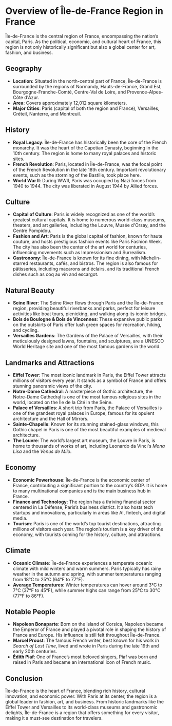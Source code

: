 # Overview of Île-de-France Region in France

Île-de-France is the central region of France, encompassing the nation’s capital, Paris. As the political, economic, and cultural heart of France, this region is not only historically significant but also a global center for art, fashion, and business.

## Geography
- **Location**: Situated in the north-central part of France, Île-de-France is surrounded by the regions of Normandy, Hauts-de-France, Grand Est, Bourgogne-Franche-Comté, Centre-Val de Loire, and Provence-Alpes-Côte d'Azur.
- **Area**: Covers approximately 12,012 square kilometers.
- **Major Cities**: Paris (capital of both the region and France), Versailles, Créteil, Nanterre, and Montreuil.

## History
- **Royal Legacy**: Île-de-France has historically been the core of the French monarchy. It was the heart of the Capetian Dynasty, beginning in the 10th century. The region is home to many royal palaces and historic sites.
- **French Revolution**: Paris, located in Île-de-France, was the focal point of the French Revolution in the late 18th century. Important revolutionary events, such as the storming of the Bastille, took place here.
- **World War II**: During WWII, Paris was occupied by Nazi forces from 1940 to 1944. The city was liberated in August 1944 by Allied forces.

## Culture
- **Capital of Culture**: Paris is widely recognized as one of the world’s greatest cultural capitals. It is home to numerous world-class museums, theaters, and art galleries, including the Louvre, Musée d'Orsay, and the Centre Pompidou.
- **Fashion and Art**: Paris is the global capital of fashion, known for haute couture, and hosts prestigious fashion events like Paris Fashion Week. The city has also been the center of the art world for centuries, influencing movements such as Impressionism and Surrealism.
- **Gastronomy**: Île-de-France is known for its fine dining, with Michelin-starred restaurants, cafés, and bistros. The region is also famous for pâtisseries, including macarons and éclairs, and its traditional French dishes such as coq au vin and escargot.

## Natural Beauty
- **Seine River**: The Seine River flows through Paris and the Île-de-France region, providing beautiful riverbanks and parks, perfect for leisure activities like boat tours, picnicking, and walking along its iconic bridges.
- **Bois de Boulogne & Bois de Vincennes**: These expansive public parks on the outskirts of Paris offer lush green spaces for recreation, hiking, and cycling.
- **Versailles Gardens**: The Gardens of the Palace of Versailles, with their meticulously designed lawns, fountains, and sculptures, are a UNESCO World Heritage site and one of the most famous gardens in the world.

## Landmarks and Attractions
- **Eiffel Tower**: The most iconic landmark in Paris, the Eiffel Tower attracts millions of visitors every year. It stands as a symbol of France and offers stunning panoramic views of the city.
- **Notre-Dame Cathedral**: A masterpiece of Gothic architecture, the Notre-Dame Cathedral is one of the most famous religious sites in the world, located on the Île de la Cité in the Seine.
- **Palace of Versailles**: A short trip from Paris, the Palace of Versailles is one of the grandest royal palaces in Europe, famous for its opulent architecture and the Hall of Mirrors.
- **Sainte-Chapelle**: Known for its stunning stained-glass windows, this Gothic chapel in Paris is one of the most beautiful examples of medieval architecture.
- **The Louvre**: The world’s largest art museum, the Louvre in Paris, is home to thousands of works of art, including Leonardo da Vinci's *Mona Lisa* and the *Venus de Milo*.

## Economy
- **Economic Powerhouse**: Île-de-France is the economic center of France, contributing a significant portion to the country’s GDP. It is home to many multinational companies and is the main business hub in France.
- **Finance and Technology**: The region has a thriving financial sector centered in La Défense, Paris’s business district. It also hosts tech startups and innovations, particularly in areas like AI, fintech, and digital media.
- **Tourism**: Paris is one of the world’s top tourist destinations, attracting millions of visitors each year. The region’s tourism is a key driver of the economy, with tourists coming for the history, culture, and attractions.

## Climate
- **Oceanic Climate**: Île-de-France experiences a temperate oceanic climate with mild winters and warm summers. Paris typically has rainy weather in the autumn and spring, with summer temperatures ranging from 18°C to 25°C (64°F to 77°F).
- **Average Temperatures**: Winter temperatures can hover around 3°C to 7°C (37°F to 45°F), while summer highs can range from 25°C to 30°C (77°F to 86°F).

## Notable People
- **Napoleon Bonaparte**: Born on the island of Corsica, Napoleon became the Emperor of France and played a pivotal role in shaping the history of France and Europe. His influence is still felt throughout Île-de-France.
- **Marcel Proust**: The famous French writer, best known for his work *In Search of Lost Time*, lived and wrote in Paris during the late 19th and early 20th centuries.
- **Édith Piaf**: One of France’s most beloved singers, Piaf was born and raised in Paris and became an international icon of French music.

## Conclusion
Île-de-France is the heart of France, blending rich history, cultural innovation, and economic power. With Paris at its center, the region is a global leader in fashion, art, and business. From historic landmarks like the Eiffel Tower and Versailles to its world-class museums and gastronomic delights, Île-de-France is a region that offers something for every visitor, making it a must-see destination for travelers.
